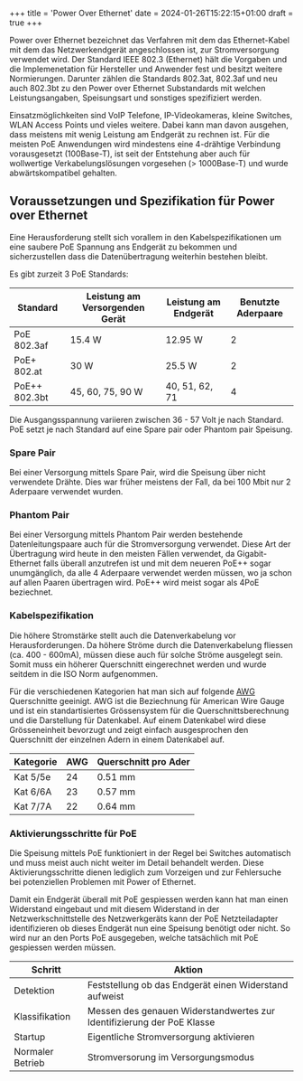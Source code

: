 +++
title = 'Power Over Ethernet'
date = 2024-01-26T15:22:15+01:00
draft = true
+++

Power over Ethernet bezeichnet das Verfahren mit dem das Ethernet-Kabel mit dem das Netzwerkendgerät angeschlossen ist, zur Stromversorgung verwendet wird. Der Standard IEEE 802.3 (Ethernet) hält die Vorgaben und die Implemenetation für Hersteller und Anwender fest und besitzt weitere Normierungen. Darunter zählen die Standards 802.3at, 802.3af und neu auch 802.3bt zu den Power over Ethernet Substandards mit welchen Leistungsangaben, Speisungsart und sonstiges spezifiziert werden.

Einsatzmöglichkeiten sind VoIP Telefone, IP-Videokameras, kleine Switches, WLAN Access Points und vieles weitere. Dabei kann man davon ausgehen, dass meistens mit wenig Leistung am Endgerät zu rechnen ist. Für die meisten PoE Anwendungen wird mindestens eine 4-drähtige Verbindung vorausgesetzt (100Base-T), ist seit der Entstehung aber auch für wollwertige Verkabelungslösungen vorgesehen (> 1000Base-T) und wurde abwärtskompatibel gehalten.

## Voraussetzungen und Spezifikation für Power over Ethernet

Eine Herausforderung stellt sich vorallem in den Kabelspezifikationen um eine saubere PoE Spannung ans Endgerät zu bekommen und sicherzustellen dass die Datenübertragung weiterhin bestehen bleibt.

Es gibt zurzeit 3 PoE Standards:

| Standard      | Leistung am Versorgenden Gerät | Leistung am Endgerät | Benutzte Aderpaare |
| ------------- | ------------------------------ | -------------------- | ------------------ |
| PoE 802.3af   | 15.4 W                         | 12.95 W              | 2                  |
| PoE+ 802.at   | 30 W                           | 25.5 W               | 2                  |
| PoE++ 802.3bt | 45, 60, 75, 90 W               | 40, 51, 62, 71       | 4                  |

Die Ausgangsspannung variieren zwischen 36 - 57 Volt je nach Standard. PoE setzt je nach Standard auf eine Spare pair oder Phantom pair Speisung.

### Spare Pair

Bei einer Versorgung mittels Spare Pair, wird die Speisung über nicht verwendete Drähte. Dies war früher meistens der Fall, da bei 100 Mbit nur 2 Aderpaare verwendet wurden.

### Phantom Pair

Bei einer Versorgung mittels Phantom Pair werden bestehende Datenleitungspaare auch für die Stromversorgung verwendet. Diese Art der Übertragung wird heute in den meisten Fällen verwendet, da Gigabit-Ethernet falls überall anzutrefen ist und mit dem neueren PoE++ sogar unumgänglich, da alle 4 Aderpaare verwendet werden müssen, wo ja schon auf allen Paaren übertragen wird. PoE++ wird meist sogar als 4PoE beziechnet.

### Kabelspezifikation

Die höhere Stromstärke stellt auch die Datenverkabelung vor Herausforderungen. Da höhere Ströme durch die Datenverkabelung fliessen (ca. 400 - 600mA), müssen diese auch für solche Ströme ausgelegt sein. Somit muss ein höherer Querschnitt eingerechnet werden und wurde seitdem in die ISO Norm aufgenommen.

Für die verschiedenen Kategorien hat man sich auf folgende [AWG](https://blog.tripplite.com/whats-the-difference-between-24-awg-26-awg-and-28-awg-network-cables#:~:text=It%20stands%20for%20American%20Wire,used%20primarily%20in%20North%20America.) Querschnitte geeinigt. AWG ist die Beziechnung für American Wire Gauge und ist ein standartisiertes Grössensystem für die Querschnittsberechnung und die Darstellung für Datenkabel. Auf einem Datenkabel wird diese Grösseneinheit bevorzugt und zeigt einfach ausgesprochen den Querschnitt der einzelnen Adern in einem Datenkabel auf.

| Kategorie | AWG | Querschnitt pro Ader |
| --------- | --- | -------------------- |
| Kat 5/5e  | 24  | 0.51 mm              |
| Kat 6/6A  | 23  | 0.57 mm              |
| Kat 7/7A  | 22  | 0.64 mm              |

### Aktivierungsschritte für PoE

Die Speisung mittels PoE funktioniert in der Regel bei Switches automatisch und muss meist auch nicht weiter im Detail behandelt werden. Diese Aktivierungsschritte dienen lediglich zum Vorzeigen und zur Fehlersuche bei potenziellen Problemen mit Power of Ethernet.

Damit ein Endgerät überall mit PoE gespiessen werden kann hat man einen Widerstand eingebaut und mit diesem Widerstand in der Netzwerkschnittstelle des Netzwerkgeräts kann der PoE Netzteiladapter identifizieren ob dieses Endgerät nun eine Speisung benötigt oder nicht. So wird nur an den Ports PoE ausgegeben, welche tatsächlich mit PoE gespiessen werden müssen.

| Schritt          | Aktion                                                                 |
| ---------------- | ---------------------------------------------------------------------- |
| Detektion        | Feststellung ob das Endgerät einen Widerstand aufweist                 |
| Klassifikation   | Messen des genauen Widerstandwertes zur Identifizierung der PoE Klasse |
| Startup          | Eigentliche Stromversorgung aktivieren                                 |
| Normaler Betrieb | Stromversorung im Versorgungsmodus                                     |
